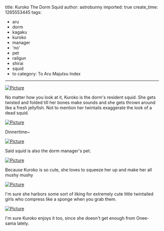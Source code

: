 title: Kuroko The Dorm Squid
author: astrobunny
imported: true
create_time: 1265553445
tags:
- aru
- dorm
- kagaku
- kuroko
- manager
- 'no'
- pet
- railgun
- shirai
- squid
- to
category: To Aru Majutsu Index
---
 [![](wp-uploads/2010/02/wpid-Mazui_To_Aru_Kagaku_no_Railgun_-_18_6162CA17_0-500x281.jpg "Picture")](/images/wp-uploads/2010/02/wpid-Mazui_To_Aru_Kagaku_no_Railgun_-_18_6162CA17_0.jpg)  
  
No matter how you look at it, Kuroko is the dorm's resident squid. She gets twisted and folded till her bones make sounds and she gets thrown around like a fresh jellyfish. Not to mention her twintails exaggerate the look of a dead squid.  
<!--more-->  
 [![](wp-uploads/2010/02/wpid-Mazui_To_Aru_Kagaku_no_Railgun_-_18_6162CA17_1-500x281.jpg "Picture")](/images/wp-uploads/2010/02/wpid-Mazui_To_Aru_Kagaku_no_Railgun_-_18_6162CA17_1.jpg)  
  
Dinnertime~  
  
 [![](wp-uploads/2010/02/wpid-Mazui_To_Aru_Kagaku_no_Railgun_-_18_6162CA17_2-500x281.jpg "Picture")](/images/wp-uploads/2010/02/wpid-Mazui_To_Aru_Kagaku_no_Railgun_-_18_6162CA17_2.jpg)  
  
Said squid is also the dorm manager's pet.  
  
 [![](wp-uploads/2010/02/wpid-Mazui_To_Aru_Kagaku_no_Railgun_-_18_6162CA17_4-500x281.jpg "Picture")](/images/wp-uploads/2010/02/wpid-Mazui_To_Aru_Kagaku_no_Railgun_-_18_6162CA17_4.jpg)  
  
Because Kuroko is so cute, she loves to squeeze her up and make her all mushy mushy   
  
 [![](wp-uploads/2010/02/wpid-Mazui_To_Aru_Kagaku_no_Railgun_-_18_6162CA17_5-500x281.jpg "Picture")](/images/wp-uploads/2010/02/wpid-Mazui_To_Aru_Kagaku_no_Railgun_-_18_6162CA17_5.jpg)  
  
I'm sure she harbors some sort of liking for extremely cute little twintailed girls who compress like a sponge when you grab them.  
  
 [![](wp-uploads/2010/02/wpid-Mazui_To_Aru_Kagaku_no_Railgun_-_18_6162CA17_6-500x281.jpg "Picture")](/images/wp-uploads/2010/02/wpid-Mazui_To_Aru_Kagaku_no_Railgun_-_18_6162CA17_6.jpg)  
  
I'm sure Kuroko enjoys it too, since she doesn't get enough from Onee-sama lately.